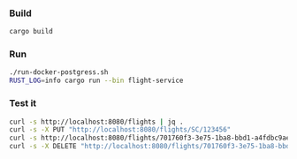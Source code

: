 ### Build
```bash
cargo build
```
### Run
```bash
./run-docker-postgress.sh
RUST_LOG=info cargo run --bin flight-service
```
### Test it
```bash
curl -s http://localhost:8080/flights | jq .
curl -s -X PUT "http://localhost:8080/flights/SC/123456"
curl -s http://localhost:8080/flights/701760f3-3e75-1ba8-bbd1-a4fdbc9aeac6 | jq .
curl -s -X DELETE "http://localhost:8080/flights/701760f3-3e75-1ba8-bbd1-a4fdbc9aeac6"
```
